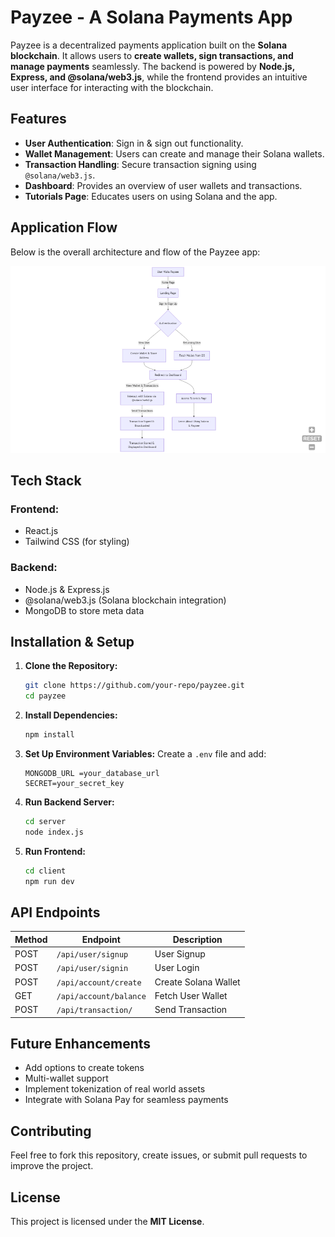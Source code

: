# Payzee - A Solana Payments App

Payzee is a decentralized payments application built on the **Solana blockchain**. It allows users to **create wallets, sign transactions, and manage payments** seamlessly. The backend is powered by **Node.js, Express, and @solana/web3.js**, while the frontend provides an intuitive user interface for interacting with the blockchain.

## Features

- **User Authentication**: Sign in & sign out functionality.
- **Wallet Management**: Users can create and manage their Solana wallets.
- **Transaction Handling**: Secure transaction signing using `@solana/web3.js`.
- **Dashboard**: Provides an overview of user wallets and transactions.
- **Tutorials Page**: Educates users on using Solana and the app.

## Application Flow

Below is the overall architecture and flow of the Payzee app:

![Application Flow](/flowchart.png)

## Tech Stack

### Frontend:

- React.js
- Tailwind CSS (for styling)

### Backend:

- Node.js & Express.js
- @solana/web3.js (Solana blockchain integration)
- MongoDB to store meta data

## Installation & Setup

1. **Clone the Repository:**

   ```sh
   git clone https://github.com/your-repo/payzee.git
   cd payzee
   ```

2. **Install Dependencies:**

   ```sh
   npm install
   ```

3. **Set Up Environment Variables:**
   Create a `.env` file and add:

   ```env
   MONGODB_URL =your_database_url
   SECRET=your_secret_key
   ```

4. **Run Backend Server:**

   ```sh
   cd server
   node index.js
   ```

5. **Run Frontend:**
   ```sh
   cd client
   npm run dev
   ```

## API Endpoints

| Method | Endpoint               | Description          |
| ------ | ---------------------- | -------------------- |
| POST   | `/api/user/signup`     | User Signup          |
| POST   | `/api/user/signin`     | User Login           |
| POST   | `/api/account/create`  | Create Solana Wallet |
| GET    | `/api/account/balance` | Fetch User Wallet    |
| POST   | `/api/transaction/`    | Send Transaction     |

## Future Enhancements

- Add options to create tokens
- Multi-wallet support
- Implement tokenization of real world assets
- Integrate with Solana Pay for seamless payments

## Contributing

Feel free to fork this repository, create issues, or submit pull requests to improve the project.

## License

This project is licensed under the **MIT License**.
